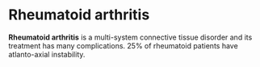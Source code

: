 # Rheumatoid arthritis

**Rheumatoid arthritis** is a multi-system connective tissue disorder
and its treatment has many complications. 25% of rheumatoid patients
have atlanto-axial instability.
